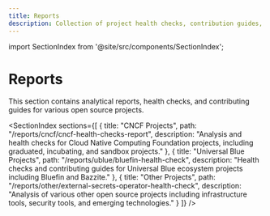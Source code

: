 ```yaml
---
title: Reports
description: Collection of project health checks, contribution guides, and analysis reports for CNCF, Universal Blue, and other open source projects.
---
```


<meta name="algolia-site-verification"  content="5B59A2D10A2E25FF" />

import SectionIndex from '@site/src/components/SectionIndex';

# Reports

This section contains analytical reports, health checks, and contributing guides for various open source projects.

<SectionIndex sections={[
  {
    title: "CNCF Projects",
    path: "/reports/cncf/cncf-health-checks-report",
    description: "Analysis and health checks for Cloud Native Computing Foundation projects, including graduated, incubating, and sandbox projects."
  },
  {
    title: "Universal Blue Projects",
    path: "/reports/ublue/bluefin-health-check",
    description: "Health checks and contributing guides for Universal Blue ecosystem projects including Bluefin and Bazzite."
  },
  {
    title: "Other Projects",
    path: "/reports/other/external-secrets-operator-health-check",
    description: "Analysis of various other open source projects including infrastructure tools, security tools, and emerging technologies."
  }
]} />
